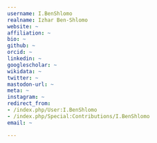 ```yaml
---
username: I.BenShlomo
realname: Izhar Ben-Shlomo
website: ~
affiliation: ~
bio: ~
github: ~
orcid: ~
linkedin: ~
googlescholar: ~
wikidata: ~
twitter: ~
mastodon-url: ~
meta: ~
instagram: ~
redirect_from:
- /index.php/User:I.BenShlomo
- /index.php/Special:Contributions/I.BenShlomo
email: ~

---
```

